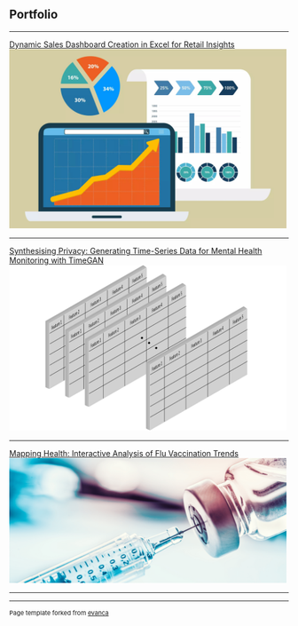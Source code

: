 ## Portfolio

---

[Dynamic Sales Dashboard Creation in Excel for Retail Insights](/project_page1)
<br>
<img src="images/sales_data.jpg?raw=true" width="500"/>

---

[Synthesising Privacy: Generating Time-Series Data for Mental Health Monitoring with TimeGAN](/project_page2)
<br>
<img src="images/timegan.png?raw=true" width="500"/>

---

[Mapping Health: Interactive Analysis of Flu Vaccination Trends](/project_page3)
<br>
<img src="images/flu.jpg?raw=true" width="500"/>

---




---
<p style="font-size:11px">Page template forked from <a href="https://github.com/evanca/quick-portfolio">evanca</a></p>
<!-- Remove above link if you don't want to attibute -->
